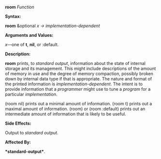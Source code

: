 **room** *Function* 

**Syntax:** 

**room** &optional *x → implementation-dependent* 

**Arguments and Values:** 

*x*—one of **t**, **nil**, or :default. 

**Description:** 

**room** prints, to *standard output*, information about the state of internal storage and its management. This might include descriptions of the amount of memory in use and the degree of memory compaction, possibly broken down by internal data type if that is appropriate. The nature and format of the printed information is *implementation-dependent*. The intent is to provide information that a *programmer* might use to tune a *program* for a particular *implementation*. 

(room nil) prints out a minimal amount of information. (room t) prints out a maximal amount of information. (room) or (room :default) prints out an intermediate amount of information that is likely to be useful. 

**Side Effects:** 

Output to *standard output*. 



 

 

**Affected By:** 

**\*standard-output\***. 

